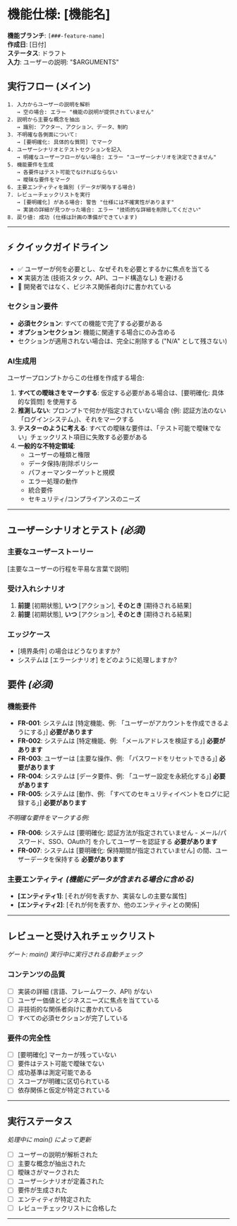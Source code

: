 # 機能仕様: [機能名]

**機能ブランチ**: `[###-feature-name]`  
**作成日**: [日付]  
**ステータス**: ドラフト  
**入力**: ユーザーの説明: "$ARGUMENTS"

## 実行フロー (メイン)
```
1. 入力からユーザーの説明を解析
   → 空の場合: エラー "機能の説明が提供されていません"
2. 説明から主要な概念を抽出
   → 識別: アクター、アクション、データ、制約
3. 不明確な各側面について:
   → [要明確化: 具体的な質問] でマーク
4. ユーザーシナリオとテストセクションを記入
   → 明確なユーザーフローがない場合: エラー "ユーザーシナリオを決定できません"
5. 機能要件を生成
   → 各要件はテスト可能でなければならない
   → 曖昧な要件をマーク
6. 主要エンティティを識別 (データが関与する場合)
7. レビューチェックリストを実行
   → [要明確化] がある場合: 警告 "仕様には不確実性があります"
   → 実装の詳細が見つかった場合: エラー "技術的な詳細を削除してください"
8. 戻り値: 成功 (仕様は計画の準備ができています)
```

---

## ⚡ クイックガイドライン
- ✅ ユーザーが何を必要とし、なぜそれを必要とするかに焦点を当てる
- ❌ 実装方法 (技術スタック、API、コード構造なし) を避ける
- 👥 開発者ではなく、ビジネス関係者向けに書かれている

### セクション要件
- **必須セクション**: すべての機能で完了する必要がある
- **オプションセクション**: 機能に関連する場合にのみ含める
- セクションが適用されない場合は、完全に削除する ("N/A" として残さない)

### AI生成用
ユーザープロンプトからこの仕様を作成する場合:
1. **すべての曖昧さをマークする**: 仮定する必要がある場合は、[要明確化: 具体的な質問] を使用する
2. **推測しない**: プロンプトで何かが指定されていない場合 (例: 認証方法のない「ログインシステム」)、それをマークする
3. **テスターのように考える**: すべての曖昧な要件は、「テスト可能で曖昧でない」チェックリスト項目に失敗する必要がある
4. **一般的な不特定領域**:
   - ユーザーの種類と権限
   - データ保持/削除ポリシー  
   - パフォーマンターゲットと規模
   - エラー処理の動作
   - 統合要件
   - セキュリティ/コンプライアンスのニーズ

---

## ユーザーシナリオとテスト *(必須)*

### 主要なユーザーストーリー
[主要なユーザーの行程を平易な言葉で説明]

### 受け入れシナリオ
1. **前提** [初期状態], **いつ** [アクション], **そのとき** [期待される結果]
2. **前提** [初期状態], **いつ** [アクション], **そのとき** [期待される結果]

### エッジケース
- [境界条件] の場合はどうなりますか?
- システムは [エラーシナリオ] をどのように処理しますか?

## 要件 *(必須)*

### 機能要件
- **FR-001**: システムは [特定機能、例: 「ユーザーがアカウントを作成できるようにする」] **必要があります**
- **FR-002**: システムは [特定機能、例: 「メールアドレスを検証する」] **必要があります**  
- **FR-003**: ユーザーは [主要な操作、例: 「パスワードをリセットできる」] **必要があります**
- **FR-004**: システムは [データ要件、例: 「ユーザー設定を永続化する」] **必要があります**
- **FR-005**: システムは [動作、例: 「すべてのセキュリティイベントをログに記録する」] **必要があります**

*不明確な要件をマークする例:*
- **FR-006**: システムは [要明確化: 認証方法が指定されていません - メール/パスワード、SSO、OAuth?] を介してユーザーを認証する **必要があります**
- **FR-007**: システムは [要明確化: 保持期間が指定されていません] の間、ユーザーデータを保持する **必要があります**

### 主要エンティティ *(機能にデータが含まれる場合に含める)*
- **[エンティティ1]**: [それが何を表すか、実装なしの主要な属性]
- **[エンティティ2]**: [それが何を表すか、他のエンティティとの関係]

---

## レビューと受け入れチェックリスト
*ゲート: main() 実行中に実行される自動チェック*

### コンテンツの品質
- [ ] 実装の詳細 (言語、フレームワーク、API) がない
- [ ] ユーザー価値とビジネスニーズに焦点を当てている
- [ ] 非技術的な関係者向けに書かれている
- [ ] すべての必須セクションが完了している

### 要件の完全性
- [ ] [要明確化] マーカーが残っていない
- [ ] 要件はテスト可能で曖昧でない  
- [ ] 成功基準は測定可能である
- [ ] スコープが明確に区切られている
- [ ] 依存関係と仮定が特定されている

---

## 実行ステータス
*処理中に main() によって更新*

- [ ] ユーザーの説明が解析された
- [ ] 主要な概念が抽出された
- [ ] 曖昧さがマークされた
- [ ] ユーザーシナリオが定義された
- [ ] 要件が生成された
- [ ] エンティティが特定された
- [ ] レビューチェックリストに合格した

---